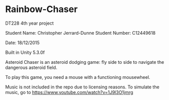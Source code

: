 # Rainbow-Chaser
DT228 4th year project


Student Name: Christopher Jerrard-Dunne
Student Number: C12449618

Date: 18/12/2015

Built in Unity 5.3.0f

Asteroid Chaser is an asteroid dodging game: fly side to side to navigate the dangerous asteroid field.

To play this game, you need a mouse with a functioning mousewheel.

Music is not included in the repo due to licensing reasons. To simulate the music, go to https://www.youtube.com/watch?v=1J9l3O1jmrg

